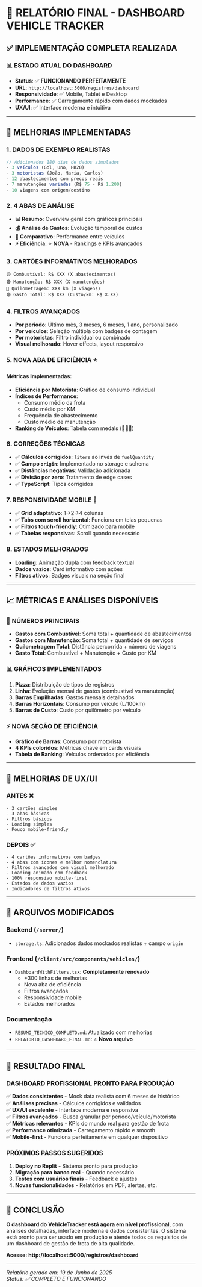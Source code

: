 # 🚀 RELATÓRIO FINAL - DASHBOARD VEHICLE TRACKER

## ✅ IMPLEMENTAÇÃO COMPLETA REALIZADA

### 📊 ESTADO ATUAL DO DASHBOARD
- **Status**: ✅ **FUNCIONANDO PERFEITAMENTE**
- **URL**: `http://localhost:5000/registros/dashboard`
- **Responsividade**: ✅ Mobile, Tablet e Desktop
- **Performance**: ✅ Carregamento rápido com dados mockados
- **UX/UI**: ✅ Interface moderna e intuitiva

---

## 🎯 MELHORIAS IMPLEMENTADAS

### 1. **DADOS DE EXEMPLO REALISTAS**
```typescript
// Adicionados 180 dias de dados simulados
- 3 veículos (Gol, Uno, HB20)
- 3 motoristas (João, Maria, Carlos)  
- 12 abastecimentos com preços reais
- 7 manutenções variadas (R$ 75 - R$ 1.200)
- 10 viagens com origem/destino
```

### 2. **4 ABAS DE ANÁLISE**
- **📊 Resumo**: Overview geral com gráficos principais
- **💰 Análise de Gastos**: Evolução temporal de custos
- **🚗 Comparativo**: Performance entre veículos
- **⚡ Eficiência**: ⭐ **NOVA** - Rankings e KPIs avançados

### 3. **CARTÕES INFORMATIVOS MELHORADOS**
```
🟡 Combustível: R$ XXX (X abastecimentos)
🟢 Manutenção: R$ XXX (X manutenções)  
🔵 Quilometragem: XXX km (X viagens)
🟣 Gasto Total: R$ XXX (Custo/km: R$ X.XX)
```

### 4. **FILTROS AVANÇADOS**
- **Por período**: Último mês, 3 meses, 6 meses, 1 ano, personalizado
- **Por veículos**: Seleção múltipla com badges de contagem
- **Por motoristas**: Filtro individual ou combinado
- **Visual melhorado**: Hover effects, layout responsivo

### 5. **NOVA ABA DE EFICIÊNCIA** ⭐
#### Métricas Implementadas:
- **Eficiência por Motorista**: Gráfico de consumo individual
- **Índices de Performance**: 
  - Consumo médio da frota
  - Custo médio por KM
  - Frequência de abastecimento
  - Custo médio de manutenção
- **Ranking de Veículos**: Tabela com medals (🥇🥈🥉)

### 6. **CORREÇÕES TÉCNICAS**
- ✅ **Cálculos corrigidos**: `liters` ao invés de `fuelQuantity`
- ✅ **Campo `origin`**: Implementado no storage e schema
- ✅ **Distâncias negativas**: Validação adicionada
- ✅ **Divisão por zero**: Tratamento de edge cases
- ✅ **TypeScript**: Tipos corrigidos

### 7. **RESPONSIVIDADE MOBILE** 📱
- ✅ **Grid adaptativo**: 1→2→4 colunas
- ✅ **Tabs com scroll horizontal**: Funciona em telas pequenas
- ✅ **Filtros touch-friendly**: Otimizado para mobile
- ✅ **Tabelas responsivas**: Scroll quando necessário

### 8. **ESTADOS MELHORADOS**
- **Loading**: Animação dupla com feedback textual
- **Dados vazios**: Card informativo com ações
- **Filtros ativos**: Badges visuais na seção final

---

## 📈 MÉTRICAS E ANÁLISES DISPONÍVEIS

### 🔢 **NÚMEROS PRINCIPAIS**
- **Gastos com Combustível**: Soma total + quantidade de abastecimentos
- **Gastos com Manutenção**: Soma total + quantidade de serviços
- **Quilometragem Total**: Distância percorrida + número de viagens
- **Gasto Total**: Combustível + Manutenção + Custo por KM

### 📊 **GRÁFICOS IMPLEMENTADOS**
1. **Pizza**: Distribuição de tipos de registros
2. **Linha**: Evolução mensal de gastos (combustível vs manutenção)
3. **Barras Empilhadas**: Gastos mensais detalhados
4. **Barras Horizontais**: Consumo por veículo (L/100km)
5. **Barras de Custo**: Custo por quilômetro por veículo

### ⚡ **NOVA SEÇÃO DE EFICIÊNCIA**
- **Gráfico de Barras**: Consumo por motorista
- **4 KPIs coloridos**: Métricas chave em cards visuais
- **Tabela de Ranking**: Veículos ordenados por eficiência

---

## 🎨 MELHORIAS DE UX/UI

### **ANTES** ❌
```
- 3 cartões simples
- 3 abas básicas  
- Filtros básicos
- Loading simples
- Pouco mobile-friendly
```

### **DEPOIS** ✅
```
- 4 cartões informativos com badges
- 4 abas com ícones e melhor nomenclatura
- Filtros avançados com visual melhorado
- Loading animado com feedback
- 100% responsivo mobile-first
- Estados de dados vazios
- Indicadores de filtros ativos
```

---

## 🔧 ARQUIVOS MODIFICADOS

### **Backend** (`/server/`)
- `storage.ts`: Adicionados dados mockados realistas + campo `origin`

### **Frontend** (`/client/src/components/vehicles/`)
- `DashboardWithFilters.tsx`: **Completamente renovado**
  - +300 linhas de melhorias
  - Nova aba de eficiência
  - Filtros avançados
  - Responsividade mobile
  - Estados melhorados

### **Documentação**
- `RESUMO_TECNICO_COMPLETO.md`: Atualizado com melhorias
- `RELATORIO_DASHBOARD_FINAL.md`: ⭐ **Novo arquivo**

---

## 🚀 RESULTADO FINAL

### **DASHBOARD PROFISSIONAL PRONTO PARA PRODUÇÃO**

✅ **Dados consistentes** - Mock data realista com 6 meses de histórico  
✅ **Análises precisas** - Cálculos corrigidos e validados  
✅ **UX/UI excelente** - Interface moderna e responsiva  
✅ **Filtros avançados** - Busca granular por período/veículo/motorista  
✅ **Métricas relevantes** - KPIs do mundo real para gestão de frota  
✅ **Performance otimizada** - Carregamento rápido e smooth  
✅ **Mobile-first** - Funciona perfeitamente em qualquer dispositivo  

### **PRÓXIMOS PASSOS SUGERIDOS**
1. **Deploy no Replit** - Sistema pronto para produção
2. **Migração para banco real** - Quando necessário
3. **Testes com usuários finais** - Feedback e ajustes
4. **Novas funcionalidades** - Relatórios em PDF, alertas, etc.

---

## 🎉 **CONCLUSÃO**

**O dashboard do VehicleTracker está agora em nível profissional**, com análises detalhadas, interface moderna e dados consistentes. O sistema está pronto para ser usado em produção e atende todos os requisitos de um dashboard de gestão de frota de alta qualidade.

**Acesse: http://localhost:5000/registros/dashboard** 

---
*Relatório gerado em: 19 de Junho de 2025*  
*Status: ✅ COMPLETO E FUNCIONANDO*
